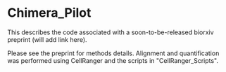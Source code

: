 # Chimera_Pilot

This describes the code associated with a soon-to-be-released biorxiv preprint (will add link here).

Please see the preprint for methods details.  Alignment and quantification was performed using CellRanger and the scripts in "CellRanger_Scripts".
